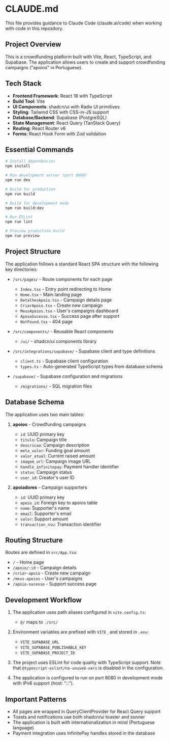 # CLAUDE.md

This file provides guidance to Claude Code (claude.ai/code) when working with code in this repository.

## Project Overview

This is a crowdfunding platform built with Vite, React, TypeScript, and Supabase. The application allows users to create and support crowdfunding campaigns ("apoios" in Portuguese).

## Tech Stack

- **Frontend Framework**: React 18 with TypeScript
- **Build Tool**: Vite
- **UI Components**: shadcn/ui with Radix UI primitives
- **Styling**: Tailwind CSS with CSS-in-JS support
- **Database/Backend**: Supabase (PostgreSQL)
- **State Management**: React Query (TanStack Query)
- **Routing**: React Router v6
- **Forms**: React Hook Form with Zod validation

## Essential Commands

```bash
# Install dependencies
npm install

# Run development server (port 8080)
npm run dev

# Build for production
npm run build

# Build for development mode
npm run build:dev

# Run ESLint
npm run lint

# Preview production build
npm run preview
```

## Project Structure

The application follows a standard React SPA structure with the following key directories:

- `/src/pages/` - Route components for each page
  - `Index.tsx` - Entry point redirecting to Home
  - `Home.tsx` - Main landing page
  - `DetalhesApoio.tsx` - Campaign details page
  - `CriarApoio.tsx` - Create new campaign
  - `MeusApoios.tsx` - User's campaigns dashboard
  - `ApoioSucesso.tsx` - Success page after support
  - `NotFound.tsx` - 404 page

- `/src/components/` - Reusable React components
  - `/ui/` - shadcn/ui components library

- `/src/integrations/supabase/` - Supabase client and type definitions
  - `client.ts` - Supabase client configuration
  - `types.ts` - Auto-generated TypeScript types from database schema

- `/supabase/` - Supabase configuration and migrations
  - `/migrations/` - SQL migration files

## Database Schema

The application uses two main tables:

1. **apoios** - Crowdfunding campaigns
   - `id`: UUID primary key
   - `titulo`: Campaign title
   - `descricao`: Campaign description
   - `meta_valor`: Funding goal amount
   - `valor_atual`: Current raised amount
   - `imagem_url`: Campaign image URL
   - `handle_infinitepay`: Payment handler identifier
   - `status`: Campaign status
   - `user_id`: Creator's user ID

2. **apoiadores** - Campaign supporters
   - `id`: UUID primary key
   - `apoio_id`: Foreign key to apoios table
   - `nome`: Supporter's name
   - `email`: Supporter's email
   - `valor`: Support amount
   - `transaction_nsu`: Transaction identifier

## Routing Structure

Routes are defined in `src/App.tsx`:
- `/` - Home page
- `/apoio/:id` - Campaign details
- `/criar-apoio` - Create new campaign
- `/meus-apoios` - User's campaigns
- `/apoio-sucesso` - Support success page

## Development Workflow

1. The application uses path aliases configured in `vite.config.ts`:
   - `@/` maps to `./src/`

2. Environment variables are prefixed with `VITE_` and stored in `.env`:
   - `VITE_SUPABASE_URL`
   - `VITE_SUPABASE_PUBLISHABLE_KEY`
   - `VITE_SUPABASE_PROJECT_ID`

3. The project uses ESLint for code quality with TypeScript support. Note that `@typescript-eslint/no-unused-vars` is disabled in the configuration.

4. The application is configured to run on port 8080 in development mode with IPv6 support (host: "::").

## Important Patterns

- All pages are wrapped in QueryClientProvider for React Query support
- Toasts and notifications use both shadcn/ui toaster and sonner
- The application is built with internationalization in mind (Portuguese language)
- Payment integration uses InfinitePay handles stored in the database